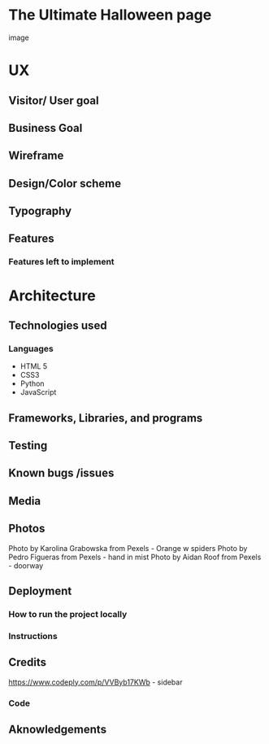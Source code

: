 # The Ultimate Halloween page

image

# UX

## Visitor/ User goal

## Business Goal

## Wireframe

## Design/Color scheme

## Typography

## Features

### Features left to implement

# Architecture

## Technologies used

### Languages
- HTML 5
- CSS3
- Python
- JavaScript

## Frameworks, Libraries, and programs

## Testing

## Known bugs /issues

## Media

## Photos
Photo by Karolina Grabowska from Pexels - Orange w spiders
Photo by Pedro Figueras from Pexels - hand in mist
Photo by Aidan Roof from Pexels - doorway



## Deployment

### How to run the project locally

### Instructions

## 

## Credits
https://www.codeply.com/p/VVByb17KWb - sidebar

### Code

## Aknowledgements